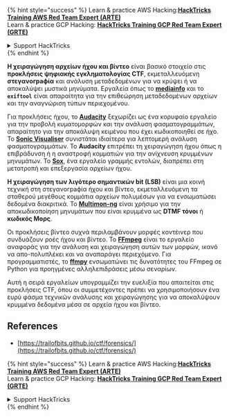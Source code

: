 {% hint style="success" %}
Learn & practice AWS Hacking:<img src="/.gitbook/assets/arte.png" alt="" data-size="line">[**HackTricks Training AWS Red Team Expert (ARTE)**](https://training.hacktricks.xyz/courses/arte)<img src="/.gitbook/assets/arte.png" alt="" data-size="line">\
Learn & practice GCP Hacking: <img src="/.gitbook/assets/grte.png" alt="" data-size="line">[**HackTricks Training GCP Red Team Expert (GRTE)**<img src="/.gitbook/assets/grte.png" alt="" data-size="line">](https://training.hacktricks.xyz/courses/grte)

<details>

<summary>Support HackTricks</summary>

* Check the [**subscription plans**](https://github.com/sponsors/carlospolop)!
* **Join the** 💬 [**Discord group**](https://discord.gg/hRep4RUj7f) or the [**telegram group**](https://t.me/peass) or **follow** us on **Twitter** 🐦 [**@hacktricks\_live**](https://twitter.com/hacktricks\_live)**.**
* **Share hacking tricks by submitting PRs to the** [**HackTricks**](https://github.com/carlospolop/hacktricks) and [**HackTricks Cloud**](https://github.com/carlospolop/hacktricks-cloud) github repos.

</details>
{% endhint %}

**Η χειραγώγηση αρχείων ήχου και βίντεο** είναι βασικό στοιχείο στις **προκλήσεις ψηφιακής εγκληματολογίας CTF**, εκμεταλλευόμενη **στεγανографία** και ανάλυση μεταδεδομένων για να κρύψει ή να αποκαλύψει μυστικά μηνύματα. Εργαλεία όπως το **[mediainfo](https://mediaarea.net/en/MediaInfo)** και το **`exiftool`** είναι απαραίτητα για την επιθεώρηση μεταδεδομένων αρχείων και την αναγνώριση τύπων περιεχομένου.

Για προκλήσεις ήχου, το **[Audacity](http://www.audacityteam.org/)** ξεχωρίζει ως ένα κορυφαίο εργαλείο για την προβολή κυματομορφών και την ανάλυση φασματογραμμάτων, απαραίτητο για την αποκάλυψη κειμένου που έχει κωδικοποιηθεί σε ήχο. Το **[Sonic Visualiser](http://www.sonicvisualiser.org/)** συνιστάται ιδιαίτερα για λεπτομερή ανάλυση φασματογραμμάτων. Το **Audacity** επιτρέπει τη χειραγώγηση ήχου όπως η επιβράδυνση ή η αναστροφή κομματιών για την ανίχνευση κρυμμένων μηνυμάτων. Το **[Sox](http://sox.sourceforge.net/)**, ένα εργαλείο γραμμής εντολών, διαπρέπει στη μετατροπή και επεξεργασία αρχείων ήχου.

**Η χειραγώγηση των λιγότερο σημαντικών bit (LSB)** είναι μια κοινή τεχνική στη στεγανографία ήχου και βίντεο, εκμεταλλευόμενη τα σταθερού μεγέθους κομμάτια αρχείων πολυμέσων για να ενσωματώσει δεδομένα διακριτικά. Το **[Multimon-ng](http://tools.kali.org/wireless-attacks/multimon-ng)** είναι χρήσιμο για την αποκωδικοποίηση μηνυμάτων που είναι κρυμμένα ως **DTMF τόνοι** ή **κωδικός Μορς**.

Οι προκλήσεις βίντεο συχνά περιλαμβάνουν μορφές κοντέινερ που συνδυάζουν ροές ήχου και βίντεο. Το **[FFmpeg](http://ffmpeg.org/)** είναι το εργαλείο αναφοράς για την ανάλυση και χειραγώγηση αυτών των μορφών, ικανό να απο-πολυπλέκει και να αναπαράγει περιεχόμενο. Για προγραμματιστές, το **[ffmpy](http://ffmpy.readthedocs.io/en/latest/examples.html)** ενσωματώνει τις δυνατότητες του FFmpeg σε Python για προηγμένες αλληλεπιδράσεις μέσω σεναρίων.

Αυτή η σειρά εργαλείων υπογραμμίζει την ευελιξία που απαιτείται στις προκλήσεις CTF, όπου οι συμμετέχοντες πρέπει να χρησιμοποιήσουν ένα ευρύ φάσμα τεχνικών ανάλυσης και χειραγώγησης για να αποκαλύψουν κρυμμένα δεδομένα μέσα σε αρχεία ήχου και βίντεο.

## References
* [https://trailofbits.github.io/ctf/forensics/](https://trailofbits.github.io/ctf/forensics/)


{% hint style="success" %}
Learn & practice AWS Hacking:<img src="/.gitbook/assets/arte.png" alt="" data-size="line">[**HackTricks Training AWS Red Team Expert (ARTE)**](https://training.hacktricks.xyz/courses/arte)<img src="/.gitbook/assets/arte.png" alt="" data-size="line">\
Learn & practice GCP Hacking: <img src="/.gitbook/assets/grte.png" alt="" data-size="line">[**HackTricks Training GCP Red Team Expert (GRTE)**<img src="/.gitbook/assets/grte.png" alt="" data-size="line">](https://training.hacktricks.xyz/courses/grte)

<details>

<summary>Support HackTricks</summary>

* Check the [**subscription plans**](https://github.com/sponsors/carlospolop)!
* **Join the** 💬 [**Discord group**](https://discord.gg/hRep4RUj7f) or the [**telegram group**](https://t.me/peass) or **follow** us on **Twitter** 🐦 [**@hacktricks\_live**](https://twitter.com/hacktricks\_live)**.**
* **Share hacking tricks by submitting PRs to the** [**HackTricks**](https://github.com/carlospolop/hacktricks) and [**HackTricks Cloud**](https://github.com/carlospolop/hacktricks-cloud) github repos.

</details>
{% endhint %}
